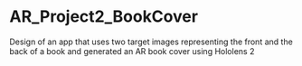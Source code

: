 # AR_Project2_BookCover
Design of an app that uses two target images representing the front and the back of a book and generated an AR book cover using Hololens 2
